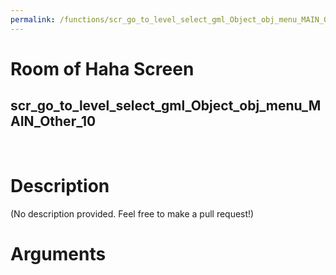 ```yaml
---
permalink: /functions/scr_go_to_level_select_gml_Object_obj_menu_MAIN_Other_10
---
```

# Room of Haha Screen  
## scr_go_to_level_select_gml_Object_obj_menu_MAIN_Other_10  
&nbsp;  
# Description  
(No description provided. Feel free to make a pull request!) 
&nbsp;  
# Arguments


